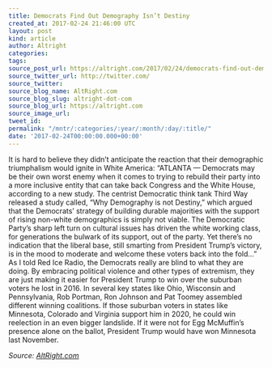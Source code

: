 ```yaml
---
title: Democrats Find Out Demography Isn’t Destiny
created_at: 2017-02-24 21:46:00 UTC
layout: post
kind: article
author: Altright
categories: 
tags: 
source_post_url: https://altright.com/2017/02/24/democrats-find-out-demography-isnt-destiny/
source_twitter_url: http://twitter.com/
source_twitter: 
source_blog_name: AltRight.com
source_blog_slug: altright-dot-com
source_blog_url: https://altright.com
source_image_url: 
tweet_id: 
permalink: "/mntr/:categories/:year/:month/:day/:title/"
date: '2017-02-24T00:00:00.000+00:00'
---
```

It is hard to believe they didn&#8217;t anticipate the reaction that their demographic triumphalism would ignite in White America: &#8220;ATLANTA — Democrats may be their own worst enemy when it comes to trying to rebuild their party into a more inclusive entity that can take back Congress and the White House, according to a new study. The centrist Democratic think tank Third Way released a study called, &#8220;Why Demography is not Destiny,&#8221; which argued that the Democrats&#8217; strategy of building durable majorities with the support of rising non-white demographics is simply not viable. The Democratic Party&#8217;s sharp left turn on cultural issues has driven the white working class, for generations the bulwark of its support, out of the party. Yet there&#8217;s no indication that the liberal base, still smarting from President Trump&#8217;s victory, is in the mood to moderate and welcome these voters back into the fold&#8230;&#8221; As I told Red Ice Radio, the Democrats really are blind to what they are doing. By embracing political violence and other types of extremism, they are just making it easier for President Trump to win over the suburban voters he lost in 2016. In several key states like Ohio, Wisconsin and Pennsylvania, Rob Portman, Ron Johnson and Pat Toomey assembled different winning coalitions. If those suburban voters in states like Minnesota, Colorado and Virginia support him in 2020, he could win reelection in an even bigger landslide. If it were not for Egg McMuffin&#8217;s presence alone on the ballot, President Trump would have won Minnesota last November.<div class="">
    <i>Source: <a href="https://altright.com">AltRight.com</a></i>
</div>

